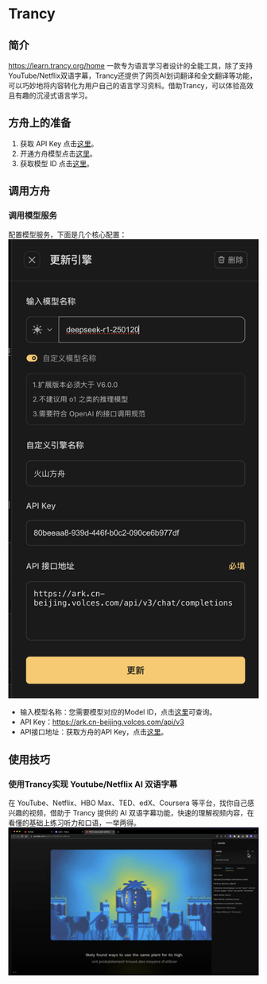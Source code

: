 # Trancy
## 简介

 https://learn.trancy.org/home
一款专为语言学习者设计的全能工具，除了支持YouTube/Netflix双语字幕，Trancy还提供了网页AI划词翻译和全文翻译等功能，可以巧妙地将内容转化为用户自己的语言学习资料。借助Trancy，可以体验高效且有趣的沉浸式语言学习。
<div style="text-align: center"></div>

## 方舟上的准备

1. 获取 API Key 点击[这里](https://console.volcengine.com/ark/region:ark+cn-beijing/apiKey)。
2. 开通方舟模型点击[这里](https://console.volcengine.com/ark/region:ark+cn-beijing/openManagement)。
3. 获取模型 ID 点击[这里](https://www.volcengine.com/docs/82379/1330310#%E6%96%87%E6%9C%AC%E7%94%9F%E6%88%90)。

## 调用方舟

### 调用模型服务
配置模型服务，下面是几个核心配置：
![Image](asset/trancy-1.png "trancy-1")

* 输入模型名称：您需要模型对应的Model ID，点击[这里](https://www.volcengine.com/docs/82379/1330310#%E6%96%87%E6%9C%AC%E7%94%9F%E6%88%90)可查询。
* API Key：https://ark.cn-beijing.volces.com/api/v3
* API接口地址：获取方舟的API Key，点击[这里](https://console.volcengine.com/ark/region:ark+cn-beijing/apiKey)。


### 
## 使用技巧

### 使用Trancy实现 Youtube/Netflix AI 双语字幕
在 YouTube、Netflix、HBO Max、TED、edX、Coursera 等平台，找你自己感兴趣的视频，借助于 Trancy 提供的 AI 双语字幕功能，快速的理解视频内容，在看懂的基础上练习听力和口语，一举两得。
![Image](asset/trancy-2.png "trancy-2")

 
